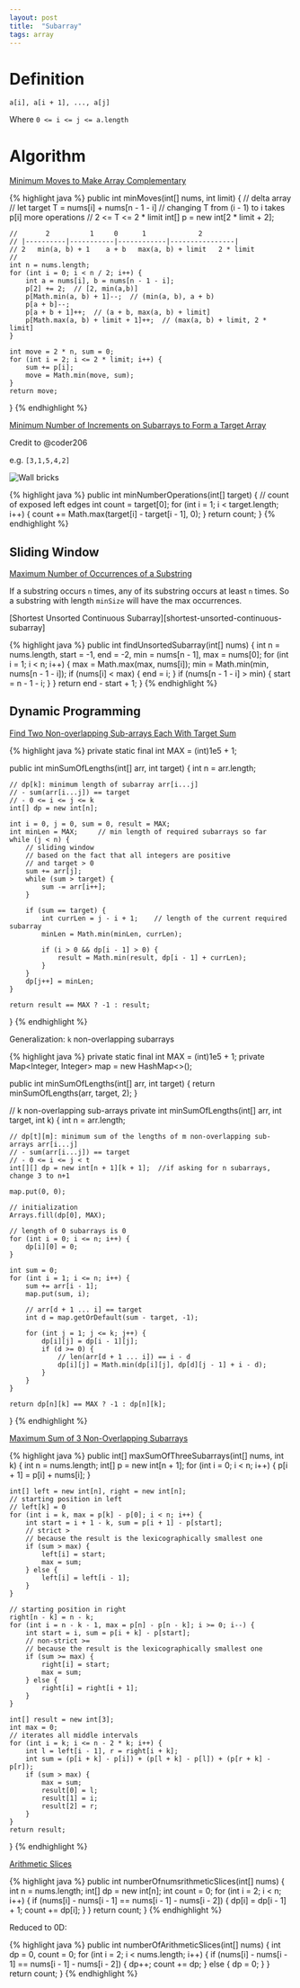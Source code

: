 ```yaml
---
layout: post
title:  "Subarray"
tags: array
---
```

# Definition
```
a[i], a[i + 1], ..., a[j]
```
Where `0 <= i <= j <= a.length`

# Algorithm

[Minimum Moves to Make Array Complementary][minimum-moves-to-make-array-complementary]

{% highlight java %}
public int minMoves(int[] nums, int limit) {
    // delta array
    // let target T = nums[i] + nums[n - 1 - i]
    // changing T from (i - 1) to i takes p[i] more operations
    // 2 <= T <= 2 * limit
    int[] p = new int[2 * limit + 2];

    //       2          1     0      1             2
    // |----------|-----------|------------|----------------|
    // 2   min(a, b) + 1    a + b   max(a, b) + limit   2 * limit
    //
    int n = nums.length;
    for (int i = 0; i < n / 2; i++) {
        int a = nums[i], b = nums[n - 1 - i];
        p[2] += 2;  // [2, min(a,b)]
        p[Math.min(a, b) + 1]--;  // (min(a, b), a + b)
        p[a + b]--;
        p[a + b + 1]++;  // (a + b, max(a, b) + limit]
        p[Math.max(a, b) + limit + 1]++;  // (max(a, b) + limit, 2 * limit]
    }

    int move = 2 * n, sum = 0;
    for (int i = 2; i <= 2 * limit; i++) {
        sum += p[i];
        move = Math.min(move, sum);
    }
    return move;
}
{% endhighlight %}

[Minimum Number of Increments on Subarrays to Form a Target Array][minimum-number-of-increments-on-subarrays-to-form-a-target-array]

Credit to @coder206

e.g. `[3,1,5,4,2]`

![Wall bricks](/assets/minimum_number_of_increments_on_subarrays_to_form_a_target_array.png)

{% highlight java %}
public int minNumberOperations(int[] target) {
    // count of exposed left edges
    int count = target[0];
    for (int i = 1; i < target.length; i++) {
        count += Math.max(target[i] - target[i - 1], 0);
    }
    return count;
}
{% endhighlight %}

## Sliding Window

[Maximum Number of Occurrences of a Substring][maximum-number-of-occurrences-of-a-substring]

If a substring occurs `n` times, any of its substring occurs at least `n` times. So a substring with length `minSize` will have the max occurrences.

[Shortest Unsorted Continuous Subarray][shortest-unsorted-continuous-subarray]

{% highlight java %}
public int findUnsortedSubarray(int[] nums) {
    int n = nums.length, start = -1, end = -2, min = nums[n - 1], max = nums[0];
    for (int i = 1; i < n; i++) {
        max = Math.max(max, nums[i]);
        min = Math.min(min, nums[n - 1 - i]);
        if (nums[i] < max) {
            end = i;
        }
        if (nums[n - 1 - i] > min) {
            start = n - 1 - i;
        }
    }
    return end - start + 1;
}
{% endhighlight %}

## Dynamic Programming

[Find Two Non-overlapping Sub-arrays Each With Target Sum][find-two-non-overlapping-sub-arrays-each-with-target-sum]

{% highlight java %}
private static final int MAX = (int)1e5 + 1;

public int minSumOfLengths(int[] arr, int target) {
    int n = arr.length;

    // dp[k]: minimum length of subarray arr[i...j]
    // - sum(arr[i...j]) == target
    // - 0 <= i <= j <= k
    int[] dp = new int[n];

    int i = 0, j = 0, sum = 0, result = MAX;
    int minLen = MAX;     // min length of required subarrays so far
    while (j < n) {
        // sliding window
        // based on the fact that all integers are positive
        // and target > 0
        sum += arr[j];
        while (sum > target) {
            sum -= arr[i++];
        }

        if (sum == target) {
            int currLen = j - i + 1;    // length of the current required subarray
            minLen = Math.min(minLen, currLen);

            if (i > 0 && dp[i - 1] > 0) {
                result = Math.min(result, dp[i - 1] + currLen);
            }
        }
        dp[j++] = minLen;
    }

    return result == MAX ? -1 : result;
}
{% endhighlight %}

Generalization: `k` non-overlapping subarrays

{% highlight java %}
private static final int MAX = (int)1e5 + 1;
private Map<Integer, Integer> map = new HashMap<>();

public int minSumOfLengths(int[] arr, int target) {
    return minSumOfLengths(arr, target, 2);
}

// k non-overlapping sub-arrays
private int minSumOfLengths(int[] arr, int target, int k) {
    int n = arr.length;

    // dp[t][m]: minimum sum of the lengths of m non-overlapping sub-arrays arr[i...j]
    // - sum(arr[i...j]) == target
    // - 0 <= i <= j < t
    int[][] dp = new int[n + 1][k + 1];  //if asking for n subarrays, change 3 to n+1

    map.put(0, 0);

    // initialization
    Arrays.fill(dp[0], MAX);

    // length of 0 subarrays is 0
    for (int i = 0; i <= n; i++) {
        dp[i][0] = 0;
    }

    int sum = 0;
    for (int i = 1; i <= n; i++) {
        sum += arr[i - 1];
        map.put(sum, i);

        // arr[d + 1 ... i] == target
        int d = map.getOrDefault(sum - target, -1);

        for (int j = 1; j <= k; j++) {
            dp[i][j] = dp[i - 1][j];
            if (d >= 0) {
                // len(arr[d + 1 ... i]) == i - d
                dp[i][j] = Math.min(dp[i][j], dp[d][j - 1] + i - d);
            }
        }
    }

    return dp[n][k] == MAX ? -1 : dp[n][k];
}
{% endhighlight %}

[Maximum Sum of 3 Non-Overlapping Subarrays][maximum-sum-of-3-non-overlapping-subarrays]

{% highlight java %}
public int[] maxSumOfThreeSubarrays(int[] nums, int k) {
    int n = nums.length;
    int[] p = new int[n + 1];
    for (int i = 0; i < n; i++) {
        p[i + 1] = p[i] + nums[i];
    }

    int[] left = new int[n], right = new int[n];
    // starting position in left
    // left[k] = 0
    for (int i = k, max = p[k] - p[0]; i < n; i++) {
        int start = i + 1 - k, sum = p[i + 1] - p[start];
        // strict >
        // because the result is the lexicographically smallest one
        if (sum > max) {
            left[i] = start;
            max = sum;
        } else {
            left[i] = left[i - 1];
        }
    }

    // starting position in right
    right[n - k] = n - k;
    for (int i = n - k - 1, max = p[n] - p[n - k]; i >= 0; i--) {
        int start = i, sum = p[i + k] - p[start];
        // non-strict >=
        // because the result is the lexicographically smallest one
        if (sum >= max) {
            right[i] = start;
            max = sum;
        } else {
            right[i] = right[i + 1];
        }
    }

    int[] result = new int[3];
    int max = 0;
    // iterates all middle intervals
    for (int i = k; i <= n - 2 * k; i++) {
        int l = left[i - 1], r = right[i + k];
        int sum = (p[i + k] - p[i]) + (p[l + k] - p[l]) + (p[r + k] - p[r]);
        if (sum > max) {
            max = sum;
            result[0] = l;
            result[1] = i;
            result[2] = r;
        }
    }
    return result;
}
{% endhighlight %}

[Arithmetic Slices][arithmetic-slices]

{% highlight java %}
public int numberOfnumsrithmeticSlices(int[] nums) {
    int n = nums.length;
    int[] dp = new int[n];
    int count = 0;
    for (int i = 2; i < n; i++) {
        if (nums[i] - nums[i - 1] == nums[i - 1] - nums[i - 2]) {
            dp[i] = dp[i - 1] + 1;
            count += dp[i];
        }
    }
    return count;
}
{% endhighlight %}

Reduced to 0D:

{% highlight java %}
public int numberOfArithmeticSlices(int[] nums) {
    int dp = 0, count = 0;
    for (int i = 2; i < nums.length; i++) {
        if (nums[i] - nums[i - 1] == nums[i - 1] - nums[i - 2]) {
            dp++;
            count += dp;
        } else {
            dp = 0;
        }
    }
    return count;
}
{% endhighlight %}

[arithmetic-slices]: https://leetcode.com/problems/arithmetic-slices/
[find-two-non-overlapping-sub-arrays-each-with-target-sum]: https://leetcode.com/problems/find-two-non-overlapping-sub-arrays-each-with-target-sum/
[maximum-number-of-occurrences-of-a-substring]: https://leetcode.com/problems/maximum-number-of-occurrences-of-a-substring/
[maximum-sum-of-3-non-overlapping-subarrays]: https://leetcode.com/problems/maximum-sum-of-3-non-overlapping-subarrays/
[minimum-moves-to-make-array-complementary]: https://leetcode.com/problems/minimum-moves-to-make-array-complementary/
[minimum-number-of-increments-on-subarrays-to-form-a-target-array]: https://leetcode.com/problems/minimum-number-of-increments-on-subarrays-to-form-a-target-array/
[subarrays-with-k-different-integers]: https://leetcode.com/problems/subarrays-with-k-different-integers/
